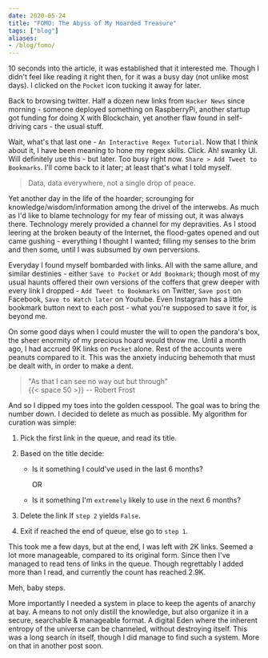 ```yaml
---
date: 2020-05-24
title: "FOMO: The Abyss of My Hoarded Treasure"
tags: ["blog"]
aliases:
- /blog/fomo/
---
```


10 seconds into the article, it was established that it interested me. Though I didn't feel like reading it right then, for it was a busy day (not unlike most days). I clicked on the `Pocket` icon tucking it away for later.

Back to browsing twitter. Half a dozen new links from `Hacker News` since morning - someone deployed something on RaspberryPi, another startup got funding for doing X with Blockchain, yet another flaw found in self-driving cars - the usual stuff.

Wait, what's that last one - `An Interactive Regex Tutorial`. Now that I think about it, I have been meaning to hone my regex skills. Click. Ah! swanky UI. Will definitely use this - but later. Too busy right now. `Share > Add Tweet to Bookmarks`. I'll come back to it later; at least that's what I told myself.

> Data, data everywhere, not a single drop of peace.

Yet another day in the life of the hoarder; scrounging for knowledge/wisdom/information among the drivel of the interwebs. As much as I'd like to blame technology for my fear of missing out, it was always there. Technology merely provided a channel for my depravities. As I stood leering at the broken beauty of the Internet, the flood-gates opened and out came gushing - everything I thought I wanted; filling my senses to the brim and then some, until I was subsumed by own perversions.

Everyday I found myself bombarded with links. All with the same allure, and similar destinies - either `Save to Pocket` or `Add Bookmark`; though most of my usual haunts offered their own versions of the coffers that grew deeper with every link I dropped - `Add Tweet to Bookmarks` on Twitter, `Save post` on Facebook, `Save to Watch later` on Youtube. Even Instagram has a little bookmark button next to each post - what you're supposed to save it for, is beyond me.

On some good days when I could muster the will to open the pandora's box, the sheer enormity of my precious hoard would throw me. Until a month ago, I had accrued 9K links on `Pocket` alone. Rest of the accounts were peanuts compared to it. This was the anxiety inducing behemoth that must be dealt with, in order to make a dent.

>
> "As that I can see no way out but through" \
> {{< space 50 >}} -- Robert Frost
>

And so I dipped my toes into the golden cesspool. The goal was to bring the number down. I decided to delete as much as possible. My algorithm for curation was simple:


1. Pick the first link in the queue, and read its title.

2. Based on the title decide:

   * Is it something I could've used in the last 6 months?

     OR

   * Is it something I'm `extremely` likely to use in the next 6 months?

3. Delete the link If `step 2`  yields  `False`.

4. Exit if reached the end of queue, else go to `step 1`.

This took me a few days, but at the end, I was left with 2K links. Seemed a lot more manageable, compared to its original form. Since then I've managed to read tens of links in the queue. Though regrettably I added more than I read, and currently the count has reached 2.9K.

Meh, baby steps.

More importantly I needed a system in place to keep the agents of anarchy at bay. A means to not only distill the knowledge, but also organize it in a secure, searchable & manageable format. A digital Eden where the inherent entropy of the universe can be channeled, without destroying itself. This was a long search in itself, though I did manage to find such a system. More on that in another post soon.
